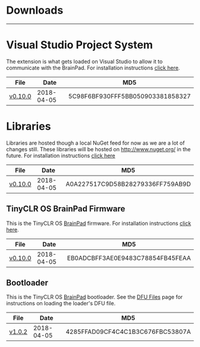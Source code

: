 # Downloads
---

# Visual Studio Project System
The extension is what gets loaded on Visual Studio to allow it to communicate with the BrainPad. For installation instructions [click here](../go-beyond/system-setup.md#tinyclr-os-project-system).

File | Date | MD5
--- | --- | ---
[v0.10.0](http://files.ghielectronics.com/downloads/TinyCLR/Extensions/TinyCLR%20OS%20Project%20System%20v0.10.0.vsix) | 2018-04-05 | 5C98F6BF930FFF5BB050903381858327

# Libraries
Libraries are hosted though a local NuGet feed for now as we are a lot of changes still. These libraries will be hosted on http://www.nuget.org/ in the future. For installation instructions [click here](../go-beyond/system-setup.md#download-and-install-the-tinyclr-nuget-packages)

File | Date | MD5
--- | --- | ---
[v0.10.0](http://files.ghielectronics.com/downloads/TinyCLR/Libraries/TinyCLR%20OS%20Libraries%20v0.10.0.zip) | 2018-04-05 | A0A227517C9D58B28279336FF759AB9D

## TinyCLR OS BrainPad Firmware
This is the TinyCLR OS [BrainPad](http://www.brainpad.com) firmware. For installation instructions [click here](../go-beyond/system-setup.md#step-2-prepare-the-brainpad).

File | Date | MD5
--- | --- | ---
[v0.10.0](http://files.ghielectronics.com/downloads/BrainPad/Firmwares/TinyCLR/BrainPad%20Firmware%20v0.10.0.uf2) | 2018-04-05 | EB0ADCBFF3AE0E9483C78854FB45FEAA


## Bootloader
This is the TinyCLR OS [BrainPad](http://www.brainpad.com) bootloader.
See the [DFU Files](dfu-files.md) page for instructions on loading the loader's DFU file.

File | Date | MD5
--- | --- | ---
[v1.0.2](http://files.ghielectronics.com/downloads/Bootloaders/MakeCode/BrainPad%20Bootloader%20v1.0.2.dfu) | 2018-04-05 | 4285FFAD09CF4C4C1B3C676FBC53807A


